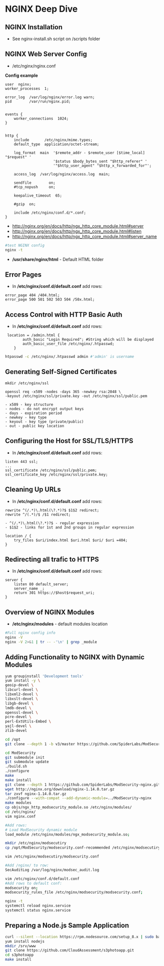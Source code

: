 # NGINX Deep Dive

## NGINX Installation

- See nginx-install.sh script on /scripts folder

## NGINX Web Server Config

- /etc/nginx/nginx.conf

**Config example**
```nginx
user  nginx;
worker_processes  1;

error_log  /var/log/nginx/error.log warn;
pid        /var/run/nginx.pid;


events {
    worker_connections  1024;
}


http {
    include       /etc/nginx/mime.types;
    default_type  application/octet-stream;

    log_format  main  '$remote_addr - $remote_user [$time_local] "$request" '
                      '$status $body_bytes_sent "$http_referer" '
                      '"$http_user_agent" "$http_x_forwarded_for"';

    access_log  /var/log/nginx/access.log  main;

    sendfile        on;
    #tcp_nopush     on;

    keepalive_timeout  65;

    #gzip  on;

    include /etc/nginx/conf.d/*.conf;
}
```

- http://nginx.org/en/docs/http/ngx_http_core_module.html#server
- http://nginx.org/en/docs/http/ngx_http_core_module.html#listen
- http://nginx.org/en/docs/http/ngx_http_core_module.html#server_name

```bash
#test NGINX config
nginx -t
```

- **/usr/share/nginx/html** - Default HTML folder


## Error Pages

- In **/etc/nginx/conf.d/default.conf** add rows:
```
error_page 404 /404.html;
error_page 500 501 502 503 504 /50x.html;
```

## Access Control with HTTP Basic Auth

- In **/etc/nginx/conf.d/default.conf** add rows:
```
 location = /admin.html {
        auth_basic "Login Required"; #String which will be displayed
        auth_basic_user_file /etc/nginx/.htpasswd;
    }
```

```bash
htpasswd -c /etc/nginx/.htpasswd admin #'admin' is username
```

## Generating Self-Signed Certificates

```
mkdir /etc/nginx/ssl

openssl req -x509 -nodes -days 365 -newkey rsa:2048 \ 
-keyout /etc/nginx/ssl/private.key -out /etc/nginx/ssl/public.pem

- x509 - key structure
- nodes - do not encrypt output keys
- days - expiration period
- newkey - key type
- keyout - key type (private/public)
- out - public key location
```

## Configuring the Host for SSL/TLS/HTTPS

- In **/etc/nginx/conf.d/default.conf** add rows:
```
listen 443 ssl;
...
ssl_certificate /etc/nginx/ssl/public.pem;
ssl_certificate_key /etc/nginx/ssl/private.key;
```

## Cleaning Up URLs

- In **/etc/nginx/conf.d/default.conf** add rows:
```
rewrite ^(/.*)\.html(\?.*)?$ $1$2 redirect;
rewrite ^/(.*)/$ /$1 redirect;

- ^(/.*)\.html(\?.*)?$ - regular expression
- $1$2 - links for 1st and 2nd groups in regular expression

location / {
    try_files $uri/index.html $uri.html $uri/ $uri =404;
}
```

## Redirecting all trafic to HTTPS

- In **/etc/nginx/conf.d/default.conf** add rows:

```
server {
    listen 80 default_server;
    server_name _;
    return 301 https://$host$request_uri;
}
```

## Overview of NGINX Modules

- **/etc/nginx/modules** - default modules location

```bash
#Full nginx config info
nginx -V
nginx -V 2>&1 | tr -- -'\n' | grep _module
```

## Adding Functionality to NGINX with Dynamic Modules

```bash
yum groupinstall 'Development tools'
yum install -y \
geoip-devel \
libcurl-devel \
libxml2-devel \
libxslt-devel \
libgb-devel \
lmdb-devel \
openssl-devel \
pcre-devel \
perl-ExtUtils-Embed \
yajl-devel \
zlib-devel

cd /opt
git clone --depth 1 -b v3/master https://github.com/SpiderLabs/ModSecurity.git

cd ModSecurity
git submodule init
git submodule update
./build.sh
./configure
make
make install
git clone --depth 1 https://github.com/SpiderLabs/ModSecurity-nginx.git
wget http://nginx.org/download/nginx-1.14.0.tar.gz
tar zxvf nginx-1.14.0.tar.gz
./configure --with-compat --add-dynamic-module=../ModSecurity-nginx
make modules
cp objs/ngx_http_modsecurity_module.so /etc/nginx/modules/
cd /etc/nginx/
vim nginx.conf

#Add rows:
# Load ModSecurity dynamic module
load_module /etc/nginx/modules/ngx_modsecurity_module.so;

mkdir /etc/nginx/modsecutiry
cp /opt/ModSecurity/modsecurity.conf-recommended /etc/nginx/modsecutiry/modsecurity.conf

vim /etc/nginx/modsecutiry/modsecurity.conf

#Add /nginx/ to row:
SecAuditLog /var/log/nginx/modsec_audit.log

vim /etc/nginx/conf.d/default.conf
#Add rows to default conf:
modsecurity on;
modsecurity_rules_file /etc/nginx/modsecurity/modsecurity.conf;

nginx -t
systemctl reload nginx.service
systemctl status nginx.service
```

## Preparing a Node.js Sample Application

```bash
curl --silent --location https://rpm.nodesource.com/setup_8.x | sudo bash -
yum install nodejs
mkdir /srv/www
git clone https://github.com/CloudAssessment/s3photoapp.git
cd s3photoapp
make install
